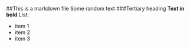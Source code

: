 ##This is a markdown file
Some random text
###Tertiary heading
**Text in bold**
List:
* item 1
* item 2
* item 3

